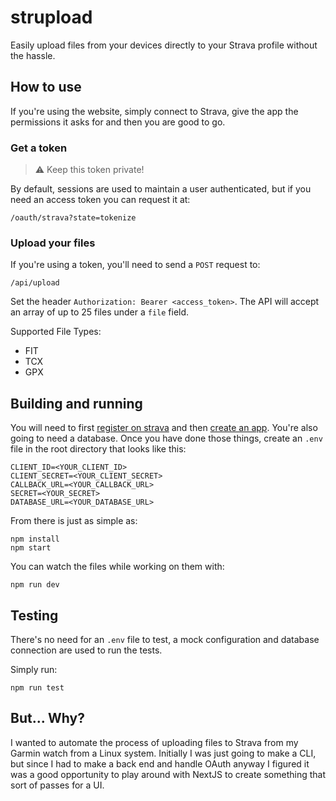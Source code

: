 # strupload

Easily upload files from your devices directly to your Strava profile without the hassle. 

## How to use

If you're using the website, simply connect to Strava, give the app the permissions it asks for and then you are good to go.

### Get a token
> ⚠️ Keep this token private!

By default, sessions are used to maintain a user authenticated, but if you need an access token you can request it at:

`/oauth/strava?state=tokenize`

### Upload your files

If you're using a token, you'll need to send a `POST` request to:

`/api/upload`

Set the header `Authorization: Bearer <access_token>`. The API will accept an array of up to 25 files under a `file` field.

Supported File Types:
- FIT
- TCX
- GPX

## Building and running

You will need to first [register on strava](https://www.strava.com/register) and then [create an app](https://www.strava.com/settings/api). You're also going to need a database. Once you have done those things, create an `.env` file in the root directory that looks like this:

```
CLIENT_ID=<YOUR_CLIENT_ID>
CLIENT_SECRET=<YOUR_CLIENT_SECRET>
CALLBACK_URL=<YOUR_CALLBACK_URL>
SECRET=<YOUR_SECRET>
DATABASE_URL=<YOUR_DATABASE_URL>
```

From there is just as simple as:

```
npm install
npm start
```

You can watch the files while working on them with:

```
npm run dev
```

## Testing

There's no need for an `.env` file to test, a mock configuration and database connection are used to run the tests. 

Simply run:
```
npm run test
```

## But... Why?

I wanted to automate the process of uploading files to Strava from my Garmin watch from a Linux system. Initially I was just going to make a CLI, but since I had to make a back end and handle OAuth anyway I figured it was a good opportunity to play around with NextJS to create something that sort of passes for a UI.